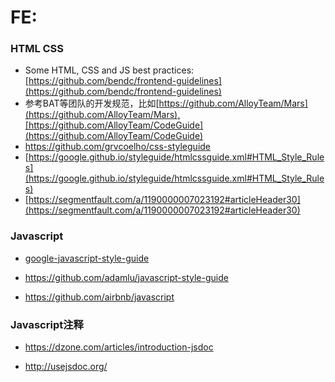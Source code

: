 # FE:

### HTML CSS
- Some HTML, CSS and JS best practices: [https://github.com/bendc/frontend-guidelines](https://github.com/bendc/frontend-guidelines)
- 参考BAT等团队的开发规范，比如[https://github.com/AlloyTeam/Mars](https://github.com/AlloyTeam/Mars),[https://github.com/AlloyTeam/CodeGuide](https://github.com/AlloyTeam/CodeGuide)
- https://github.com/grvcoelho/css-styleguide
- [https://google.github.io/styleguide/htmlcssguide.xml#HTML_Style_Rules](https://google.github.io/styleguide/htmlcssguide.xml#HTML_Style_Rules)
- [https://segmentfault.com/a/1190000007023192#articleHeader30](https://segmentfault.com/a/1190000007023192#articleHeader30)

### Javascript

- [google-javascript-style-guide](http://bq69.com/blog/articles/script/868/google-javascript-style-guide.html)

- https://github.com/adamlu/javascript-style-guide

- https://github.com/airbnb/javascript

### Javascript注释

- https://dzone.com/articles/introduction-jsdoc

- http://usejsdoc.org/
